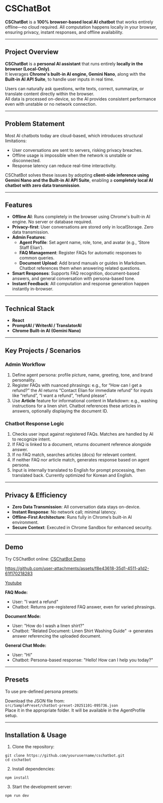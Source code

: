 # CSChatBot

**CSChatBot** is a **100% browser-based local AI chatbot** that works entirely offline—no cloud required. All computation happens locally in your browser, ensuring privacy, instant responses, and offline availability.

---

## Project Overview

**CSChatBot** is a **personal AI assistant** that runs entirely **locally in the browser (Local-Only)**.  
It leverages **Chrome's built-in AI engine, Gemini Nano**, along with the **Built-in AI API Suite**, to handle user inputs in real time.  

Users can naturally ask questions, write texts, correct, summarize, or translate content directly within the browser.  
All data is processed on-device, so the AI provides consistent performance even with unstable or no network connection.

---

## Problem Statement

Most AI chatbots today are cloud-based, which introduces structural limitations:

- User conversations are sent to servers, risking privacy breaches.  
- Offline usage is impossible when the network is unstable or disconnected.  
- Response latency can reduce real-time interactivity.

CSChatBot solves these issues by adopting **client-side inference using Gemini Nano and the Built-in AI API Suite**, enabling a **completely local AI chatbot with zero data transmission**.

---

## Features

- **Offline AI**: Runs completely in the browser using Chrome's built-in AI engine. No server or database required.  
- **Privacy-first**: User conversations are stored only in localStorage. Zero data transmission.  
- **Admin Features**:
  - **Agent Profile**: Set agent name, role, tone, and avatar (e.g., ‘Store Staff Elian’).  
  - **FAQ Management**: Register FAQs for automatic responses to common queries.  
  - **Document Upload**: Add brand manuals or guides in Markdown. Chatbot references them when answering related questions.  
- **Smart Responses**: Supports FAQ recognition, document-based answers, and general conversation with persona-based tone.  
- **Instant Feedback**: All computation and response generation happen instantly in-browser.

---

## Technical Stack

- **React**  
- **PromptAI / WriterAI / TranslatorAI**  
- **Chrome Built-in AI (Gemini Nano)**  

---

## Key Projects / Scenarios

### Admin Workflow
1. Define agent persona: profile picture, name, greeting, tone, and brand personality.  
2. Register FAQs with nuanced phrasings: e.g., for “How can I get a refund?” the AI returns “Contact Elian for immediate refund” for inputs like “refund”, “I want a refund”, “refund please”.  
3. Use **Article** feature for informational content in Markdown: e.g., washing instructions for a linen shirt. Chatbot references these articles in answers, optionally displaying the document ID.  

### Chatbot Response Logic
1. Checks user input against registered FAQs. Matches are handled by AI to recognize intent.  
2. If FAQ is linked to a document, returns document reference alongside answer.  
3. If no FAQ match, searches articles (docs) for relevant content.  
4. If neither FAQ nor article match, generates response based on agent persona.  
5. Input is internally translated to English for prompt processing, then translated back. Currently optimized for Korean and English.

---

## Privacy & Efficiency

- **Zero Data Transmission**: All conversation data stays on-device.  
- **Instant Response**: No network call; minimal latency.  
- **Offline-First Architecture**: Runs fully in Chrome’s built-in AI environment.  
- **Secure Context**: Executed in Chrome Sandbox for enhanced security.

---

## Demo

Try CSChatBot online: [CSChatBot Demo](https://google-chrome-built-in-ai-challenge.github.io/CSChatBot/)


https://github.com/user-attachments/assets/f8e43618-35d1-4511-a1d2-61f170218283


[Youtube](https://youtu.be/a145er5vYRw)




**FAQ Mode:**
- User: "I want a refund"  
- Chatbot: Returns pre-registered FAQ answer, even for varied phrasings.

**Document Mode:**
- User: "How do I wash a linen shirt?"  
- Chatbot: "Related Document: Linen Shirt Washing Guide" → generates answer referencing the uploaded document.

**General Chat Mode:**
- User: "Hi"  
- Chatbot: Persona-based response: "Hello! How can I help you today?"

---

## Presets

To use pre-defined persona presets:

Download the JSON file from:  
   `src/SamplePreset/chatbot-preset-20251101-095736.json`  
Place it in the appropriate folder. It will be available in the AgentProfile setup.

---

## Installation & Usage

1. Clone the repository:
```
git clone https://github.com/yourusername/cschatbot.git
cd cschatbot
```

2.	Install dependencies:
```
npm install
```

3. Start the development server:
```
npm run dev
```
